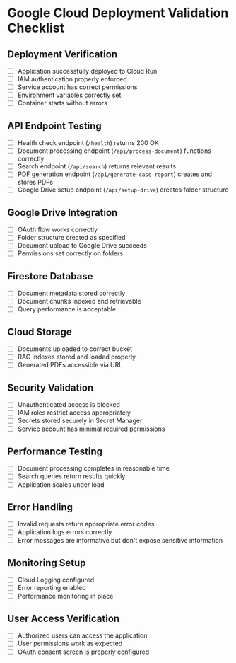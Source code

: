 # Google Cloud Deployment Validation Checklist

## Deployment Verification
- [ ] Application successfully deployed to Cloud Run
- [ ] IAM authentication properly enforced
- [ ] Service account has correct permissions
- [ ] Environment variables correctly set
- [ ] Container starts without errors

## API Endpoint Testing
- [ ] Health check endpoint (`/health`) returns 200 OK
- [ ] Document processing endpoint (`/api/process-document`) functions correctly
- [ ] Search endpoint (`/api/search`) returns relevant results
- [ ] PDF generation endpoint (`/api/generate-case-report`) creates and stores PDFs
- [ ] Google Drive setup endpoint (`/api/setup-drive`) creates folder structure

## Google Drive Integration
- [ ] OAuth flow works correctly
- [ ] Folder structure created as specified
- [ ] Document upload to Google Drive succeeds
- [ ] Permissions set correctly on folders

## Firestore Database
- [ ] Document metadata stored correctly
- [ ] Document chunks indexed and retrievable
- [ ] Query performance is acceptable

## Cloud Storage
- [ ] Documents uploaded to correct bucket
- [ ] RAG indexes stored and loaded properly
- [ ] Generated PDFs accessible via URL

## Security Validation
- [ ] Unauthenticated access is blocked
- [ ] IAM roles restrict access appropriately
- [ ] Secrets stored securely in Secret Manager
- [ ] Service account has minimal required permissions

## Performance Testing
- [ ] Document processing completes in reasonable time
- [ ] Search queries return results quickly
- [ ] Application scales under load

## Error Handling
- [ ] Invalid requests return appropriate error codes
- [ ] Application logs errors correctly
- [ ] Error messages are informative but don't expose sensitive information

## Monitoring Setup
- [ ] Cloud Logging configured
- [ ] Error reporting enabled
- [ ] Performance monitoring in place

## User Access Verification
- [ ] Authorized users can access the application
- [ ] User permissions work as expected
- [ ] OAuth consent screen is properly configured
